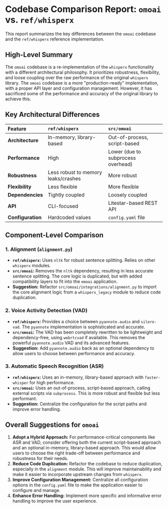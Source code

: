 # Codebase Comparison Report: `omoai` vs. `ref/whisperx`

This report summarizes the key differences between the `omoai` codebase and the `ref/whisperx` reference implementation.

## High-Level Summary

The `omoai` codebase is a re-implementation of the `whisperx` functionality with a different architectural philosophy. It prioritizes robustness, flexibility, and loose coupling over the raw performance of the original `whisperx` library. The `omoai` codebase is a more "production-ready" implementation, with a proper API layer and configuration management. However, it has sacrificed some of the performance and accuracy of the original library to achieve this.

## Key Architectural Differences

| Feature           | `ref/whisperx`                | `src/omoai`                               |
| :---------------- | :---------------------------- | :---------------------------------------- |
| **Architecture**  | In-memory, library-based      | Out-of-process, script-based              |
| **Performance**   | High                          | Lower (due to subprocess overhead)        |
| **Robustness**    | Less robust to memory leaks/crashes | More robust                               |
| **Flexibility**   | Less flexible                 | More flexible                             |
| **Dependencies**  | Tightly coupled               | Loosely coupled                           |
| **API**           | CLI-focused                   | Litestar-based REST API                   |
| **Configuration** | Hardcoded values              | `config.yaml` file                        |

## Component-Level Comparison

### 1. Alignment (`alignment.py`)

*   **`ref/whisperx`:** Uses `nltk` for robust sentence splitting. Relies on other `whisperx` modules.
*   **`src/omoai`:**  Removes the `nltk` dependency, resulting in less accurate sentence splitting. The core logic is duplicated, but with added compatibility layers to fit into the `omoai` application.
*   **Suggestion:** Refactor `src/omoai/integrations/alignment.py` to import the core alignment logic from a `whisperx_legacy` module to reduce code duplication.

### 2. Voice Activity Detection (VAD)

*   **`ref/whisperx`:** Provides a choice between `pyannote.audio` and `silero-vad`. The `pyannote` implementation is sophisticated and accurate.
*   **`src/omoai`:**  The VAD has been completely rewritten to be lightweight and dependency-free, using `webrtcvad` if available. This removes the powerful `pyannote.audio` VAD and its advanced features.
*   **Suggestion:** Add `pyannote.audio` back as an optional dependency to allow users to choose between performance and accuracy.

### 3. Automatic Speech Recognition (ASR)

*   **`ref/whisperx`:** Uses an in-memory, library-based approach with `faster-whisper` for high performance.
*   **`src/omoai`:** Uses an out-of-process, script-based approach, calling external scripts via `subprocess`. This is more robust and flexible but less performant.
*   **Suggestion:** Centralize the configuration for the script paths and improve error handling.

## Overall Suggestions for `omoai`

1.  **Adopt a Hybrid Approach:** For performance-critical components like ASR and VAD, consider offering both the current script-based approach and an optional in-memory, library-based approach. This would allow users to choose the right trade-off between performance and robustness for their needs.
2.  **Reduce Code Duplication:** Refactor the codebase to reduce duplication, especially in the `alignment` module. This will improve maintainability and make it easier to incorporate upstream changes from `whisperx`.
3.  **Improve Configuration Management:** Centralize all configuration options in the `config.yaml` file to make the application easier to configure and manage.
4.  **Enhance Error Handling:** Implement more specific and informative error handling to improve the user experience.

